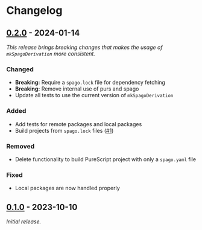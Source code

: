 # Changelog

## [0.2.0] - 2024-01-14

_This release brings breaking changes that makes the usage of `mkSpagoDerivation` more consistent._

### Changed

- **Breaking:** Require a `spago.lock` file for dependency fetching
- **Breaking:** Remove internal use of purs and spago
- Update all tests to use the current version of `mkSpagoDerivation`

### Added

- Add tests for remote packages and local packages
- Build projects from `spago.lock` files ([#1](https://https://github.com/jeslie0/mkSpagoDerivation/issues/1))

### Removed

- Delete functionality to build PureScript project with only a `spago.yaml` file

### Fixed

- Local packages are now handled properly

## [0.1.0] - 2023-10-10

_Initial release._

[0.2.0]: https://github.com/jeslie0/mkSpagoDerivation/releases/tag/v0.2.0
[0.1.0]: https://github.com/jeslie0/mkSpagoDerivation/releases/tag/v0.1.0
